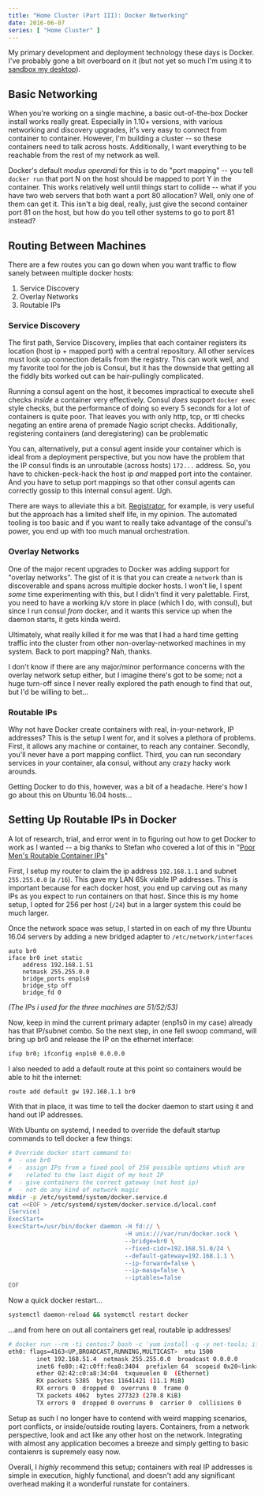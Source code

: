 ```yaml
---
title: "Home Cluster (Part III): Docker Networking"
date: 2016-06-07
series: [ "Home Cluster" ]
---
```


My primary development and deployment technology these days is Docker. I've probably gone a bit overboard on it (but not yet so much I'm using it to [sandbox my desktop](https://blog.jessfraz.com/post/docker-containers-on-the-desktop/)).

## Basic Networking

When you're working on a single machine, a basic out-of-the-box Docker install works really great. Especially in 1.10+ versions, with various networking and discovery upgrades, it's very easy to connect from container to container. However, I'm building a cluster -- so these containers need to talk across hosts. Additionally, I want everything to be reachable from the rest of my network as well.

Docker's default _modus operandi_ for this is to do "port mapping" -- you tell `docker run` that port N on the host should be mapped to port Y in the container. This works relatively well until things start to collide -- what if you have two web servers that both want a port 80 allocation? Well, only one of them can get it. This isn't a big deal, really, just give the second container port 81 on the host, but how do you tell other systems to go to port 81 instead?

## Routing Between Machines

There are a few routes you can go down when you want traffic to flow sanely between multiple docker hosts:

1. Service Discovery
2. Overlay Networks
3. Routable IPs

### Service Discovery

The first path, Service Discovery, implies that each container registers its location (host ip + mapped port) with a central repository. All other services must look up connection details from the registry. This can work well, and my favorite tool for the job is Consul, but it has the downside that getting all the fiddly bits worked out can be hair-pullingly complicated.

Running a consul agent on the host, it becomes impractical to execute shell checks _inside_ a container very effectively. Consul *does* support `docker exec` style checks, but the performance of doing so every 5 seconds for a lot of containers is quite poor. That leaves you with only http, tcp, or ttl checks negating an entire arena of premade Nagio script checks. Additionally, registering containers (and deregistering) can be problematic

You can, alternatively, put a consul agent inside your container which is ideal from a deployment perspective, but you now have the problem that the IP consul finds is an unroutable (across hosts) `172...` address. So, you have to chicken-peck-hack the host ip _and_ mapped port into the container. And you have to setup port mappings so that other consul agents can correctly gossip to this internal consul agent. Ugh.

There are ways to alleviate this a bit. [Registrator](https://github.com/gliderlabs/registrator), for example, is very useful but the approach has a limited shelf life, in my opinion. The automated tooling is too basic and if you want to really take advantage of the consul's power, you end up with too much manual orchestration.

### Overlay Networks

One of the major recent upgrades to Docker was adding support for "overlay networks". The gist of it is that you can create a `network` than is discoverable and spans across multiple docker hosts. I won't lie, I spent _some_ time experimenting with this, but I didn't find it very palettable. First, you need to have a working k/v store in place (which I do, with consul), but since I run consul _from_ docker, and it wants this service up when the daemon starts, it gets kinda weird.

Ultimately, what really killed it for me was that I had a hard time getting traffic into the cluster from other non-overlay-networked machines in my system. Back to port mapping? Nah, thanks.

I don't know if there are any major/minor performance concerns with the overlay network setup either, but I imagine there's got to be some; not a huge turn-off since I never really explored the path enough to find that out, but I'd be willing to bet...

### Routable IPs

Why not have Docker create containers with real, in-your-network, IP addresses? This is the setup I went for, and it solves a plethora of problems. First, it allows any machine or container, to reach any container. Secondly, you'll never have a port mapping conflict. Third, you can run secondary services in your container, ala consul, without any crazy hacky work arounds.

Getting Docker to do this, however, was a bit of a headache. Here's how I go about this on Ubuntu 16.04 hosts...

## Setting Up Routable IPs in Docker

A lot of research, trial, and error went in to figuring out how to get Docker to work as I wanted -- a big thanks to Stefan who covered a lot of this in "[Poor Men's Routable Container IPs](http://sttts.github.io/docker/network/2015/01/31/poor-mens-cluster-container-ips.html)"

First, I setup my router to claim the ip address `192.168.1.1` and subnet `255.255.0.0` (a `/16`). This gave my LAN 65k viable IP addresses. This is important because for each docker host, you end up carving out as many IPs as you expect to run containers on that host. Since this is my home setup, I opted for 256 per host (`/24`) but in a larger system this could be much larger.

Once the network space was setup, I started in on each of my thre Ubuntu 16.04 servers by adding a new bridged adapter to `/etc/network/interfaces`

```text
auto br0
iface br0 inet static
    address 192.168.1.51
    netmask 255.255.0.0
    bridge_ports enp1s0
    bridge_stp off
    bridge_fd 0
```

_(The IPs i used for the three machines are 51/52/53)_

Now, keep in mind the current primary adapter (enp1s0 in my case) already has that IP/subnet combo. So the next step, in one fell swoop command, will bring up br0 and release the IP on the ethernet interface:

```bash
ifup br0; ifconfig enp1s0 0.0.0.0
```

I also needed to add a default route at this point so containers would be able to hit the internet:

```bash
route add default gw 192.168.1.1 br0
```

With that in place, it was time to tell the docker daemon to start using it and hand out IP addresses.

With Ubuntu on systemd, I needed to override the default startup commands to tell docker a few things:

```bash
# Override docker start command to:
#  - use br0
#  - assign IPs from a fixed pool of 256 possible options which are
#    related to the last digit of my host IP
#  - give containers the correct gateway (not host ip)
#  - not do any kind of network magic
mkdir -p /etc/systemd/system/docker.service.d
cat <<EOF > /etc/systemd/system/docker.service.d/local.conf
[Service]
ExecStart=
ExecStart=/usr/bin/docker daemon -H fd:// \
                                 -H unix:///var/run/docker.sock \
                                 --bridge=br0 \
                                 --fixed-cidr=192.168.51.0/24 \
                                 --default-gateway=192.168.1.1 \
                                 --ip-forward=false \
                                 --ip-masq=false \
                                 --iptables=false
EOF
```

Now a quick docker restart...

```bash
systemctl daemon-reload && systemctl restart docker
```

...and from here on out all containers get real, routable ip addresses!

```bash
# docker run --rm -ti centos:7 bash -c 'yum install -q -y net-tools; ifconfig'
eth0: flags=4163<UP,BROADCAST,RUNNING,MULTICAST>  mtu 1500
        inet 192.168.51.4  netmask 255.255.0.0  broadcast 0.0.0.0
        inet6 fe80::42:c0ff:fea8:3404  prefixlen 64  scopeid 0x20<link>
        ether 02:42:c0:a8:34:04  txqueuelen 0  (Ethernet)
        RX packets 5385  bytes 11641421 (11.1 MiB)
        RX errors 0  dropped 0  overruns 0  frame 0
        TX packets 4062  bytes 277323 (270.8 KiB)
        TX errors 0  dropped 0 overruns 0  carrier 0  collisions 0
```

Setup as such I no longer have to contend with weird mapping scenarios, port conflicts, or inside/outside routing layers. Containers, from a network perspective, look and act like any other host on the network. Integrating with almost any application becomes a breeze and simply getting to basic contaienrs is supremely easy now.

Overall, I _*highly*_ recommend this setup; containers with real IP addresses is simple in execution, highly functional, and doesn't add any significant overhead making it a wonderful runstate for containers.
